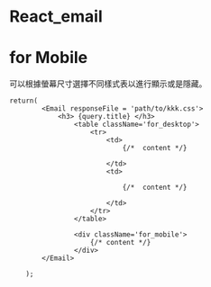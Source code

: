# React_email

# for Mobile

可以根據螢幕尺寸選擇不同樣式表以進行顯示或是隱藏。

    return(
            <Email responseFile = 'path/to/kkk.css'>
                <h3> {query.title} </h3>
                    <table className='for_desktop'>
                        <tr>
                            <td>
                                {/*  content */}

                            </td>
                            <td>

                                {/*  content */}

                            </td>
                        </tr>
                    </table>

                    <div className='for_mobile'>
                        {/* content */}
                    </div>
            </Email>

        );
